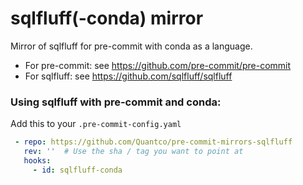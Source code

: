 sqlfluff(-conda) mirror
===================

Mirror of sqlfluff for pre-commit with conda as a language.

* For pre-commit: see https://github.com/pre-commit/pre-commit
* For sqlfluff: see https://github.com/sqlfluff/sqlfluff

### Using sqlfluff with pre-commit and conda:

Add this to your `.pre-commit-config.yaml`

```yaml
 - repo: https://github.com/Quantco/pre-commit-mirrors-sqlfluff
   rev: ''  # Use the sha / tag you want to point at
   hooks:
     - id: sqlfluff-conda
```
